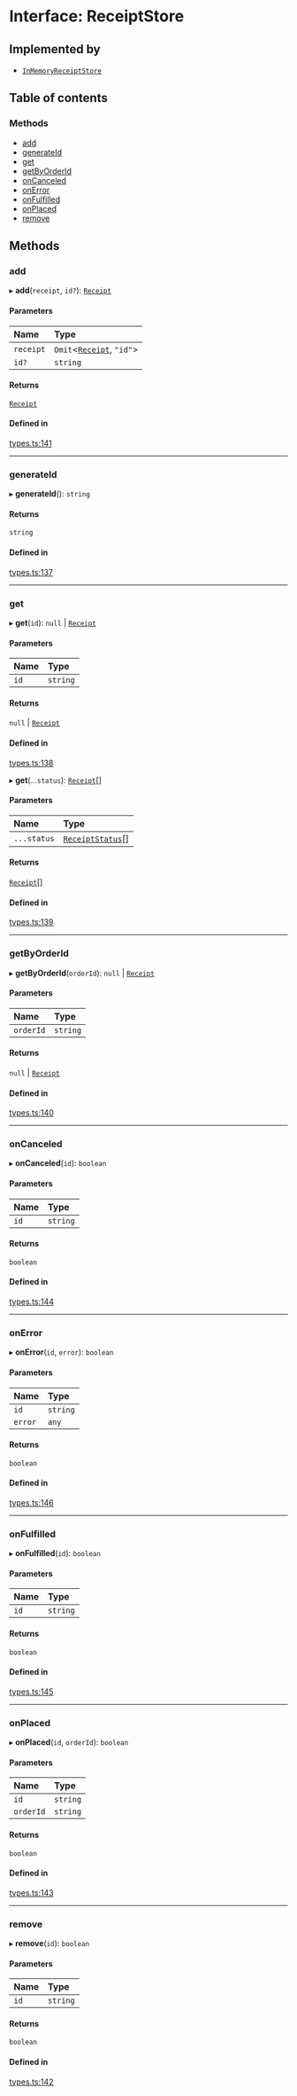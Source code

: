 # Interface: ReceiptStore

## Implemented by

- [`InMemoryReceiptStore`](../wiki/InMemoryReceiptStore)

## Table of contents

### Methods

- [add](../wiki/ReceiptStore#add)
- [generateId](../wiki/ReceiptStore#generateid)
- [get](../wiki/ReceiptStore#get)
- [getByOrderId](../wiki/ReceiptStore#getbyorderid)
- [onCanceled](../wiki/ReceiptStore#oncanceled)
- [onError](../wiki/ReceiptStore#onerror)
- [onFulfilled](../wiki/ReceiptStore#onfulfilled)
- [onPlaced](../wiki/ReceiptStore#onplaced)
- [remove](../wiki/ReceiptStore#remove)

## Methods

### add

▸ **add**(`receipt`, `id?`): [`Receipt`](../wiki/Exports#receipt)

#### Parameters

| Name | Type |
| :------ | :------ |
| `receipt` | `Omit`<[`Receipt`](../wiki/Exports#receipt), ``"id"``\> |
| `id?` | `string` |

#### Returns

[`Receipt`](../wiki/Exports#receipt)

#### Defined in

[types.ts:141](https://github.com/mango-run/mango-run-core/blob/a90ccad/src/types.ts#L141)

___

### generateId

▸ **generateId**(): `string`

#### Returns

`string`

#### Defined in

[types.ts:137](https://github.com/mango-run/mango-run-core/blob/a90ccad/src/types.ts#L137)

___

### get

▸ **get**(`id`): ``null`` \| [`Receipt`](../wiki/Exports#receipt)

#### Parameters

| Name | Type |
| :------ | :------ |
| `id` | `string` |

#### Returns

``null`` \| [`Receipt`](../wiki/Exports#receipt)

#### Defined in

[types.ts:138](https://github.com/mango-run/mango-run-core/blob/a90ccad/src/types.ts#L138)

▸ **get**(...`status`): [`Receipt`](../wiki/Exports#receipt)[]

#### Parameters

| Name | Type |
| :------ | :------ |
| `...status` | [`ReceiptStatus`](../wiki/ReceiptStatus)[] |

#### Returns

[`Receipt`](../wiki/Exports#receipt)[]

#### Defined in

[types.ts:139](https://github.com/mango-run/mango-run-core/blob/a90ccad/src/types.ts#L139)

___

### getByOrderId

▸ **getByOrderId**(`orderId`): ``null`` \| [`Receipt`](../wiki/Exports#receipt)

#### Parameters

| Name | Type |
| :------ | :------ |
| `orderId` | `string` |

#### Returns

``null`` \| [`Receipt`](../wiki/Exports#receipt)

#### Defined in

[types.ts:140](https://github.com/mango-run/mango-run-core/blob/a90ccad/src/types.ts#L140)

___

### onCanceled

▸ **onCanceled**(`id`): `boolean`

#### Parameters

| Name | Type |
| :------ | :------ |
| `id` | `string` |

#### Returns

`boolean`

#### Defined in

[types.ts:144](https://github.com/mango-run/mango-run-core/blob/a90ccad/src/types.ts#L144)

___

### onError

▸ **onError**(`id`, `error`): `boolean`

#### Parameters

| Name | Type |
| :------ | :------ |
| `id` | `string` |
| `error` | `any` |

#### Returns

`boolean`

#### Defined in

[types.ts:146](https://github.com/mango-run/mango-run-core/blob/a90ccad/src/types.ts#L146)

___

### onFulfilled

▸ **onFulfilled**(`id`): `boolean`

#### Parameters

| Name | Type |
| :------ | :------ |
| `id` | `string` |

#### Returns

`boolean`

#### Defined in

[types.ts:145](https://github.com/mango-run/mango-run-core/blob/a90ccad/src/types.ts#L145)

___

### onPlaced

▸ **onPlaced**(`id`, `orderId`): `boolean`

#### Parameters

| Name | Type |
| :------ | :------ |
| `id` | `string` |
| `orderId` | `string` |

#### Returns

`boolean`

#### Defined in

[types.ts:143](https://github.com/mango-run/mango-run-core/blob/a90ccad/src/types.ts#L143)

___

### remove

▸ **remove**(`id`): `boolean`

#### Parameters

| Name | Type |
| :------ | :------ |
| `id` | `string` |

#### Returns

`boolean`

#### Defined in

[types.ts:142](https://github.com/mango-run/mango-run-core/blob/a90ccad/src/types.ts#L142)
